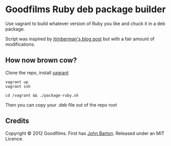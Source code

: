 # Goodfilms Ruby deb package builder

Use vagrant to build whatever version of Ruby you like and chuck it in a deb package.

Script was inspired by [jtimberman's blog post](http://jtimberman.posterous.com/debianubuntu-package-for-ruby-192-with-fpm) but with a fair amount of modifications.

## How now brown cow?

  Clone the repo, install [vagrant](http://vagrantup.com)

    vagrant up
    vagrant ssh

    cd /vagrant && ./package-ruby.sh

  Then you can copy your .deb file out of the repo root

## Credits

Copyright &copy; 2012 Goodfilms. First hax [John Barton](http://github.com/joho). Released under an MIT Licence.
